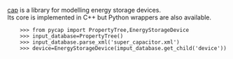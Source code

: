 [cap](https://github.com/dalg24/cap) is a library for modelling energy storage devices.  
Its core is implemented in C++ but Python wrappers are also available.

```
    >>> from pycap import PropertyTree,EnergyStorageDevice
    >>> input_database=PropertyTree()
    >>> input_database.parse_xml('super_capacitor.xml')
    >>> device=EnergyStorageDevice(imput_database.get_child('device'))
```
